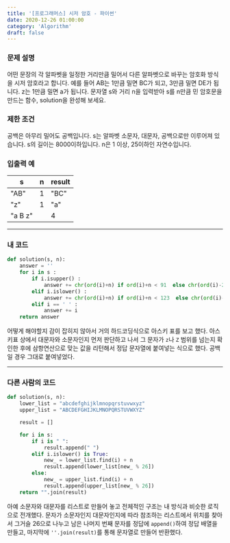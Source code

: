 ```yaml
---
title: '[프로그래머스] 시저 암호 - 파이썬'
date: 2020-12-26 01:00:00
category: 'Algorithm'
draft: false
---
```

### 문제 설명
어떤 문장의 각 알파벳을 일정한 거리만큼 밀어서 다른 알파벳으로 바꾸는 암호화 방식을 시저 암호라고 합니다. 예를 들어 AB는 1만큼 밀면 BC가 되고, 3만큼 밀면 DE가 됩니다. z는 1만큼 밀면 a가 됩니다. 문자열 s와 거리 n을 입력받아 s를 n만큼 민 암호문을 만드는 함수, solution을 완성해 보세요.


### 제한 조건
공백은 아무리 밀어도 공백입니다.
s는 알파벳 소문자, 대문자, 공백으로만 이루어져 있습니다.
s의 길이는 8000이하입니다.
n은 1 이상, 25이하인 자연수입니다.


### 입출력 예
|s	|n	|result|
|---|---|---|
|"AB"|	1|	"BC"|
|"z"	|1	|"a"|
|"a B z"|	|4|	"e F d"|
---


###  내 코드 
```python
def solution(s, n):
    answer = ''
    for i in s :
        if i.isupper() :
            answer += chr(ord(i)+n) if ord(i)+n < 91  else chr(ord(i)-26+n)
        elif i.islower() :
            answer += chr(ord(i)+n) if ord(i)+n < 123  else chr(ord(i)-26+n)
        elif i == ' ' :
            answer += i
    return answer
```
어떻게 해야할지 감이 잡히지 않아서 거의 하드코딩식으로 아스키 표를 보고 했다. 아스키표 상에서 대문자와 소문자인지 먼저 판단하고 나서 그 문자가 `z`나 `Z` 범위를 넘는지 확인한 후에 삼항연산으로 맞는 값을 리턴해서 정답 문자열에 붙여넣는 식으로 했다. 공백일 경우 그대로 붙여넣었다.


---


### 다른 사람의 코드
```python
def solution(s, n): 
    lower_list = "abcdefghijklmnopqrstuvwxyz"
    upper_list = "ABCDEFGHIJKLMNOPQRSTUVWXYZ"

    result = []

    for i in s:
        if i is " ":
            result.append(" ")
        elif i.islower() is True:
            new_ = lower_list.find(i) + n
            result.append(lower_list[new_ % 26])
        else:
            new_ = upper_list.find(i) + n
            result.append(upper_list[new_ % 26])
    return "".join(result)
```
아예 소문자와 대문자를 리스트로 만들어 놓고 전체적인 구조는 내 방식과 비슷한 로직으로 전개했다. 문자가 소문자인지 대문자인지에 따라 참조하는 리스트에서 위치를 찾아서 그거슬 26으로 나누고 남은 나머지 번째 문자를 정답에 `append()`하여 정답 배열을 만들고, 마지막에 `''.join(result)`를 통해 문자열로 만들어 반환했다. 